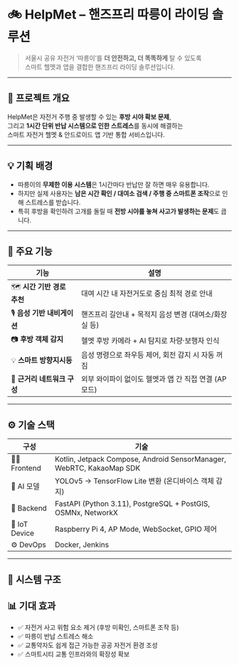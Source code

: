 # 🚲 HelpMet – 핸즈프리 따릉이 라이딩 솔루션

> 서울시 공유 자전거 ‘따릉이’를 **더 안전하고, 더 똑똑하게** 탈 수 있도록  
> 스마트 헬멧과 앱을 결합한 핸즈프리 라이딩 솔루션입니다.

---

## 📌 프로젝트 개요

HelpMet은 자전거 주행 중 발생할 수 있는 **후방 시야 확보 문제**,  
그리고 **1시간 단위 반납 시스템으로 인한 스트레스**를 동시에 해결하는  
스마트 자전거 헬멧 & 안드로이드 앱 기반 통합 서비스입니다.

---

## 💡 기획 배경

- 따릉이의 **무제한 이용 시스템**은 1시간마다 반납만 잘 하면 매우 유용합니다.
- 하지만 실제 사용자는 **남은 시간 확인 / 대여소 검색 / 주행 중 스마트폰 조작**으로 인해 스트레스를 받습니다.
- 특히 후방을 확인하려 고개를 돌릴 때 **전방 시야를 놓쳐 사고가 발생하는 문제**도 큽니다.

---

## 🧩 주요 기능

| 기능 | 설명 |
|------|------|
| 🗺️ **시간 기반 경로 추천** | 대여 시간 내 자전거도로 중심 최적 경로 안내 |
| 🎙️ **음성 기반 내비게이션** | 핸즈프리 길안내 + 목적지 음성 변경 (대여소/화장실 등) |
| 📷 **후방 객체 감지** | 헬멧 후방 카메라 + AI 탐지로 차량·보행자 인식 |
| 💡 **스마트 방향지시등** | 음성 명령으로 좌우등 제어, 회전 감지 시 자동 꺼짐 |
| 🔗 **근거리 네트워크 구성** | 외부 와이파이 없이도 헬멧과 앱 간 직접 연결 (AP 모드) |


---

## ⚙️ 기술 스택

| 구성 | 기술 |
|------|------|
| 👨‍💻 Frontend | Kotlin, Jetpack Compose, Android SensorManager, WebRTC, KakaoMap SDK |
| 🧠 AI 모델 | YOLOv5 → TensorFlow Lite 변환 (온디바이스 객체 감지) |
| 🔌 Backend | FastAPI (Python 3.11), PostgreSQL + PostGIS, OSMNx, NetworkX |
| 🔧 IoT Device | Raspberry Pi 4, AP Mode, WebSocket, GPIO 제어 |
| ⚙️ DevOps | Docker, Jenkins |

---

## 🧪 시스템 구조


## 📊 기대 효과

- ✅ 자전거 사고 위험 요소 제거 (후방 미확인, 스마트폰 조작 등)
- ✅ 따릉이 반납 스트레스 해소
- ✅ 교통약자도 쉽게 접근 가능한 공공 자전거 환경 조성
- ✅ 스마트시티 교통 인프라와의 확장성 확보



